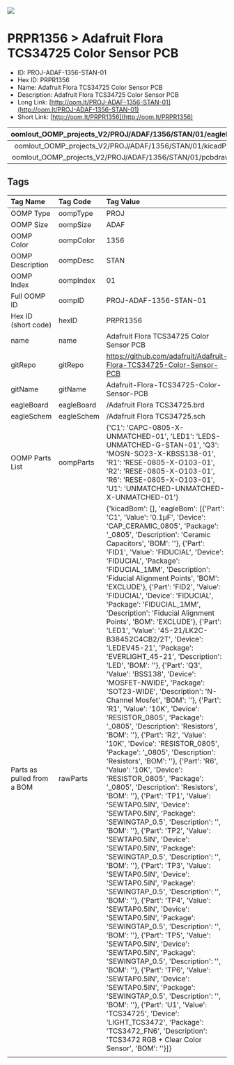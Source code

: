 


  
![][im]
# PRPR1356 > Adafruit Flora TCS34725 Color Sensor PCB

- ID: PROJ-ADAF-1356-STAN-01
- Hex ID: PRPR1356
- Name: Adafruit Flora TCS34725 Color Sensor PCB
- Description: Adafruit Flora TCS34725 Color Sensor PCB
- Long Link: [http://oom.lt/PROJ-ADAF-1356-STAN-01](http://oom.lt/PROJ-ADAF-1356-STAN-01)
- Short Link: [http://oom.lt/PRPR1356](http://oom.lt/PRPR1356)
  

|oomlout_OOMP_projects_V2/PROJ/ADAF/1356/STAN/01/eagleImage.png|oomlout_OOMP_projects_V2/PROJ/ADAF/1356/STAN/01/eagleSchemImage.png|oomlout_OOMP_projects_V2/PROJ/ADAF/1356/STAN/01/kicadPcb3dFront.png|oomlout_OOMP_projects_V2/PROJ/ADAF/1356/STAN/01/kicadPcb3dBack.png|
| :---: | :---: | :---: | :---: |
|oomlout_OOMP_projects_V2/PROJ/ADAF/1356/STAN/01/kicadPcb3d.png|oomlout_OOMP_projects_V2/PROJ/ADAF/1356/STAN/01/bomBack.png|oomlout_OOMP_projects_V2/PROJ/ADAF/1356/STAN/01/bomFront.png|oomlout_OOMP_projects_V2/PROJ/ADAF/1356/STAN/01/pcbdraw.svg|
|oomlout_OOMP_projects_V2/PROJ/ADAF/1356/STAN/01/pcbdrawBack.svg||||

## Tags
  

|Tag Name|Tag Code|Tag Value|
| :--- | :--- | :--- |
|OOMP Type|oompType|PROJ|
|OOMP Size|oompSize|ADAF|
|OOMP Color|oompColor|1356|
|OOMP Description|oompDesc|STAN|
|OOMP Index|oompIndex|01|
|Full OOMP ID|oompID|PROJ-ADAF-1356-STAN-01|
|Hex ID (short code)|hexID|PRPR1356|
|name|name|Adafruit Flora TCS34725 Color Sensor PCB|
|gitRepo|gitRepo|https://github.com/adafruit/Adafruit-Flora-TCS34725-Color-Sensor-PCB|
|gitName|gitName|Adafruit-Flora-TCS34725-Color-Sensor-PCB|
|eagleBoard|eagleBoard|/Adafruit Flora TCS34725.brd|
|eagleSchem|eagleSchem|/Adafruit Flora TCS34725.sch|
|OOMP Parts List|oompParts|{'C1': 'CAPC-0805-X-UNMATCHED-01', 'LED1': 'LEDS-UNMATCHED-G-STAN-01', 'Q3': 'MOSN-SO23-X-KBSS138-01', 'R1': 'RESE-0805-X-O103-01', 'R2': 'RESE-0805-X-O103-01', 'R6': 'RESE-0805-X-O103-01', 'U1': 'UNMATCHED-UNMATCHED-X-UNMATCHED-01'}|
|Parts as pulled from a BOM|rawParts|{'kicadBom': [], 'eagleBom': [{'Part': 'C1', 'Value': '0.1µF', 'Device': 'CAP_CERAMIC_0805', 'Package': '_0805', 'Description': 'Ceramic Capacitors', 'BOM': ''}, {'Part': 'FID1', 'Value': 'FIDUCIAL', 'Device': 'FIDUCIAL', 'Package': 'FIDUCIAL_1MM', 'Description': 'Fiducial Alignment Points', 'BOM': 'EXCLUDE'}, {'Part': 'FID2', 'Value': 'FIDUCIAL', 'Device': 'FIDUCIAL', 'Package': 'FIDUCIAL_1MM', 'Description': 'Fiducial Alignment Points', 'BOM': 'EXCLUDE'}, {'Part': 'LED1', 'Value': '45-21/LK2C-B38452C4CB2/2T', 'Device': 'LEDEV45-21', 'Package': 'EVERLIGHT_45-21', 'Description': 'LED', 'BOM': ''}, {'Part': 'Q3', 'Value': 'BSS138', 'Device': 'MOSFET-NWIDE', 'Package': 'SOT23-WIDE', 'Description': 'N-Channel Mosfet', 'BOM': ''}, {'Part': 'R1', 'Value': '10K', 'Device': 'RESISTOR_0805', 'Package': '_0805', 'Description': 'Resistors', 'BOM': ''}, {'Part': 'R2', 'Value': '10K', 'Device': 'RESISTOR_0805', 'Package': '_0805', 'Description': 'Resistors', 'BOM': ''}, {'Part': 'R6', 'Value': '10K', 'Device': 'RESISTOR_0805', 'Package': '_0805', 'Description': 'Resistors', 'BOM': ''}, {'Part': 'TP1', 'Value': 'SEWTAP0.5IN', 'Device': 'SEWTAP0.5IN', 'Package': 'SEWINGTAP_0.5', 'Description': '', 'BOM': ''}, {'Part': 'TP2', 'Value': 'SEWTAP0.5IN', 'Device': 'SEWTAP0.5IN', 'Package': 'SEWINGTAP_0.5', 'Description': '', 'BOM': ''}, {'Part': 'TP3', 'Value': 'SEWTAP0.5IN', 'Device': 'SEWTAP0.5IN', 'Package': 'SEWINGTAP_0.5', 'Description': '', 'BOM': ''}, {'Part': 'TP4', 'Value': 'SEWTAP0.5IN', 'Device': 'SEWTAP0.5IN', 'Package': 'SEWINGTAP_0.5', 'Description': '', 'BOM': ''}, {'Part': 'TP5', 'Value': 'SEWTAP0.5IN', 'Device': 'SEWTAP0.5IN', 'Package': 'SEWINGTAP_0.5', 'Description': '', 'BOM': ''}, {'Part': 'TP6', 'Value': 'SEWTAP0.5IN', 'Device': 'SEWTAP0.5IN', 'Package': 'SEWINGTAP_0.5', 'Description': '', 'BOM': ''}, {'Part': 'U1', 'Value': 'TCS34725', 'Device': 'LIGHT_TCS3472', 'Package': 'TCS3472_FN6', 'Description': 'TCS3472 RGB + Clear Color Sensor', 'BOM': ''}]}|
||||



[im]: PROJ/ADAF/1356/STAN/01/kicadPcb3d_450.png
